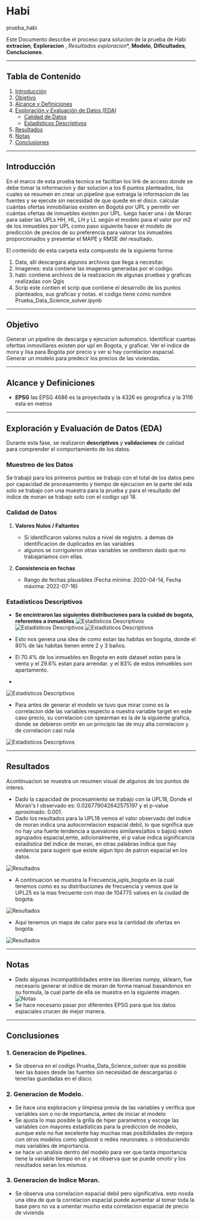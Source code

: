 # Habi
prueba_habi

Este Documento describe el proceso para solucion de la prueba de Habi **extracion**, **Exploracion** , *Resultados exploracion**, **Modelo**, **Dificultades**, **Concluciones**.

---

## Tabla de Contenido
1. [Introducción](#introducción)  
2. [Objetivo](#objetivo)  
3. [Alcance y Definiciones](#alcance-y-definiciones)  
4. [Exploración y Evaluación de Datos (EDA)](#exploración-y-evaluación-de-datos-eda)  
   - [Calidad de Datos](#calidad-de-datos)  
   - [Estadísticos Descriptivos](#estadísticos-descriptivos)
5. [Resultados](#resultados)
6. [Notas](#notas)
7. [Conclusiones](#conclusiones)

---

## Introducción
En el marco de esta prueba tecnica se facilitan los link de acceso donde se debe tomar la informacion y dar solucion a los 6 puntos planteados, los cuales se resumen en crear un pipeline que extraiga la informacion de las fuentes y se ejecute sin necesidad de que quede en el disco. calcular cuántas ofertas inmobiliarias existen en Bogotá por UPL y permitir ver cuántas ofertas de inmuebles existen por UPL. luego hacer una i de Moran para saber las UPLs HH, HL, LH y LL según el modelo para el valor por m2 de los inmuebles por UPL como paso siguiente hacer el modelo de predicción de precios de su preferencia para valorar los inmuebles proporcionados y presentar el MAPE y RMSE del resultado.

El contenido de esta carpeta esta compuesto de la siguiente forma:
1. Data, alli descargara algunos archivos que llega a necesitar.
2. Imagenes: esta contiene las imagenes generadas por el codigo.
3. habi: contiene archivos de la realizacion de algunas pruebas y graficas realizadas con Qgis
4. Scrip este contien el scrip que contiene el desarrollo de los puntos planteados, sus graficas y notas. el codigo tiene como nombre Prueba_Data_Science_solver.ipynb
   
---
## Objetivo
Generar un pipeline de descarga y ejecucion automatico.
Identificar cuantas oferttas inmoviliares existen por upl en Bogota, y graficar.
Ver el indice de mora y lisa para Bogota por precio y ver si hay correlacion espacial.
Generar un modelo para predecir los precios de las viviendas.

---
## Alcance y Definiciones
- **EPSG** las EPSG  4686 es la proyectada y la 4326 es geografica y la 3116 esta en metros

---

## Exploración y Evaluación de Datos (EDA)
Durante esta fase, se realizaron **descriptivos** y **validaciones** de calidad para comprender el comportamiento de los datos.

### Muestreo de los Datos
Se trabajó para los primeros puntos se trabajo con el total de los datos pero por capacidad de procesamiento y tiempo de ejecucion 
en la parte del eda solo se trabajo con una muestra para la prueba y para el resultado del indice de moran se trabajo solo con el codigo upl 18. 

### Calidad de Datos
1. **Valores Nulos / Faltantes**  
   - Si identificaron valores nulos a nivel de registro. a demas de identificacion de duplicados en las variables
   - algunos se corriguieron otras variables se omitieron dado que no trabajariamos con ellas.

3. **Consistencia en fechas**
   - Rango de fechas plausibles (Fecha mínima: 2020-04-14, Fecha máxima: 2022-07-16)

### Estadísticos Descriptivos
- **Se encintraron las siguientes distribuciones para la cuidad de bogota, referentes a inmuebles**
![Estadísticos Descriptivos](./imagenes/bano_desc.png "Distribución de Tipos de cantidad de baños en las casa de Bogotá")
![Estadísticos Descriptivos](./imagenes/inmuebles_desc.png "Distribución de Tipos de Inmuebles en Bogotá")
![Estadísticos Descriptivos](./imagenes/negocios_desc.png "Distribución de Tipos de negocio en Bogotá")

- Esto nos genera una idea de como estan las habitas en bogota, donde el 80% de las habitas tienen entre 2 y 3 baños.
- El 70.4%  de los inmuebles en Bogota en este dataset estan para la venta y el 29.6% estan para arrendar. y el 83% de estos inmuebles son apartamento.
- 
![Estadísticos Descriptivos](./imagenes/tipo_inmueble_tipo_negocio.png "Relación entre Tipo de Inmueble y Tipo de Negocio")

- Para antes de generar el modelo se tuvo que mirar como es la correlacion dde las variables respecto a nuestra variable target en este caso precio, su correlacion con spearman es la de la siguiente grafica, donde se debieron omitir en un principio las de muy alta correlacion y de correlacion casi nula
  
![Estadísticos Descriptivos](./imagenes/correlacion_precio.png "Correlacion de sperman de las variables con respecto al precio")

---

## Resultados
Acontinuacion se muestra un resumen visual de algunos de los puntos de interes.
- Dado la capacidad de procesamiento se trabajo con la UPL18, Donde el Moran's I observado es: 0.026779042642575197 y el p-value aproximado: 0.001.
- Dado los resultados para la UPL18 vemos el valor observado del indice de moran indica una autocorrelacion espacial debil, lo que significa que no hay una fuerte tendencia a quevalores similares(altos o bajos) esten agrupados espacial,emte, adicionalmente, el p value  indica significancia estadistica  del indice de moran, en otras palabras indica que hay evidencia para sugerir que existe algun tipo de patron espacial en los datos.

![Resultados](./imagenes/imagen_moran_c.jpg "Grafica de correlacion de moran-lisa para la UPL18")


- A continuacion se muestra la Frecuencia_upls_bogota en la cual tenemos como es su distribuciones de frecuencia y vemos que la UPL25 es la mas frecuente con mas de 104775 valoes en la ciudad de bogota.

![Resultados](./imagenes/Frecuencia_upls_bogota.jpg "Frecuencia de valores en UPLs en Bogotá")

- Aqui tenemos un mapa de calor  para esa la cantidad de ofertas en bogota.

![Resultados](./imagenes/Mapa_calor_oferte_bogota.jpg "Mapa de Calor de Cantidad Oferta en Bogotá")

---

## Notas
- Dado algunas incompatibilidades entre las librerias numpy, sklearn, fue necesario generar el indice de moran de forma manual basandonos en su formula, la cual parte de ella se muestra en la siguiente imagen.
![Notas](./imagenes/moran_formula.png "Formula indice de Moran.")
- Se hace necesario pasar por diferentes EPSG para que los datos espaciales crucen de mejor manera.

--- 
## Conclusiones

### 1. Generacion de Pipelines.
   - Se observa en el codigo Prueba_Data_Science_solver que es posible leer las bases desde las fuentes sin necesidad de descargarlas o tenerlas guardadas en el disco.
### 2. Generacion de Modelo.
   - Se hace una exploracion y limpiesa previa de las variables y verifica que variables son o no de importancia, antes de iniciar el modelo
   - Se ajusta lo mas posible la grilla de hiper parametros y escoge las variables con mayores estadisticas para la prediccion de modelo, aunque este no fue excelente hay muchas mas    posibilidades de mejora con otros modelos como xgboost o redes neuronales. o introduciendo mas variables de importancia.
   - se hace un analisis dentro del modelo para ver que tanta importancia tiene la variable tiempo en el y se observa que se puede omotir y los resultados seran los mismos.
### 3. Generacion de Indice Moran.
   - Se observa una correlacion espacial debil pero significativa. esto nosda una idea de que la correlacion espacial puede aumentar al tomar toda la base pero no va a umentar mucho esta correlacion espacial de precio de vivienda

